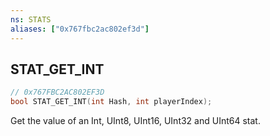 ```yaml
---
ns: STATS
aliases: ["0x767fbc2ac802ef3d"]
---
```

## STAT_GET_INT

```c
// 0x767FBC2AC802EF3D
bool STAT_GET_INT(int Hash, int playerIndex);
```

Get the value of an Int, UInt8, UInt16, UInt32 and UInt64 stat.

